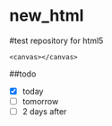 new_html
========

#test repository for html5

````html5
<canvas></canvas>
````
##todo

- [x] today
- [ ] tomorrow
- [ ] 2 days after
